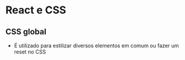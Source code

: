 # React e CSS

## CSS global

- É utilizado para estilizar diversos elementos em comum ou fazer um reset no CSS

